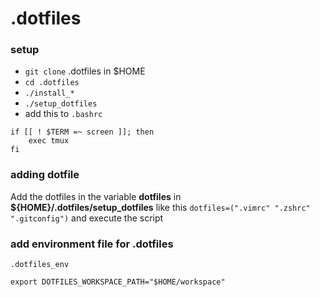 # .dotfiles
### setup
* `git clone` .dotfiles in $HOME
* `cd .dotfiles`
* `./install_*`
* `./setup_dotfiles`
* add this to `.bashrc`
```
if [[ ! $TERM =~ screen ]]; then
    exec tmux
fi
```

### adding dotfile
Add the dotfiles in the variable **dotfiles** in **${HOME}/.dotfiles/setup_dotfiles** like this
`dotfiles=(".vimrc" ".zshrc" ".gitconfig")`
and execute the script

### add environment file for .dotfiles
`.dotfiles_env`
```
export DOTFILES_WORKSPACE_PATH="$HOME/workspace"
```
